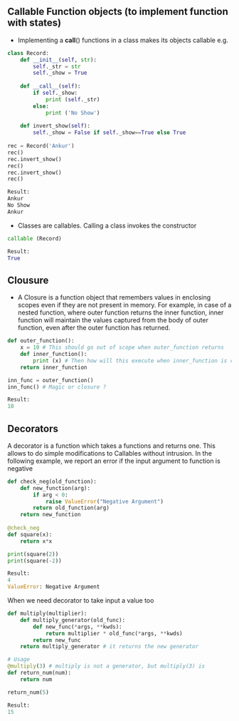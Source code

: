 ## Callable Function objects (to implement function with states)
* Implementing a __call__() functions in a class makes its objects callable e.g.

```py
class Record:
    def __init__(self, str):
        self._str = str
        self._show = True
    
    def __call__(self):
        if self._show:
            print (self._str)
        else:
            print ('No Show')
    
    def invert_show(self):
        self._show = False if self._show==True else True
        
rec = Record('Ankur')
rec()
rec.invert_show()
rec()
rec.invert_show()
rec()

Result:
Ankur
No Show
Ankur
``` 
* Classes are callables. Calling a class invokes the constructor 
```py
callable (Record)

Result:
True
```

## Clousure
* A Closure is a function object that remembers values in enclosing scopes even if they are not present in memory. For example, in case of a nested function, where outer function returns the inner function, inner function will maintain the values captured from the body of outer function, even after the outer function has returned.
```py
def outer_function():
    x = 10 # This should go out of scope when outer_function returns
    def inner_function():
        print (x) # Then how will this execute when inner_function is called outside
    return inner_function

inn_func = outer_function()
inn_func() # Magic or closure ?

Result:
10
```

## Decorators 
A decorator is a function which takes a functions and returns one. This allows to do simple modifications to Callables without intrusion. In the following example, we report an error if the input argument to function is negative
```py
def check_neg(old_function):
    def new_function(arg):
        if arg < 0: 
            raise ValueError("Negative Argument")
        return old_function(arg)
    return new_function
 
@check_neg
def square(x):
    return x*x

print(square(2))
print(square(-2))

Result:
4
ValueError: Negative Argument
```

When we need decorator to take input a value too
```py
def multiply(multiplier):
    def multiply_generator(old_func):
        def new_func(*args, **kwds):
            return multiplier * old_func(*args, **kwds)
        return new_func
    return multiply_generator # it returns the new generator

# Usage
@multiply(3) # multiply is not a generator, but multiply(3) is
def return_num(num):
    return num

return_num(5)

Result:
15
```
